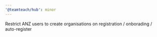 ```yaml
---
'@teamteach/hub': minor
---
```


Restrict ANZ users to create organisations on registration / onborading / auto-register
